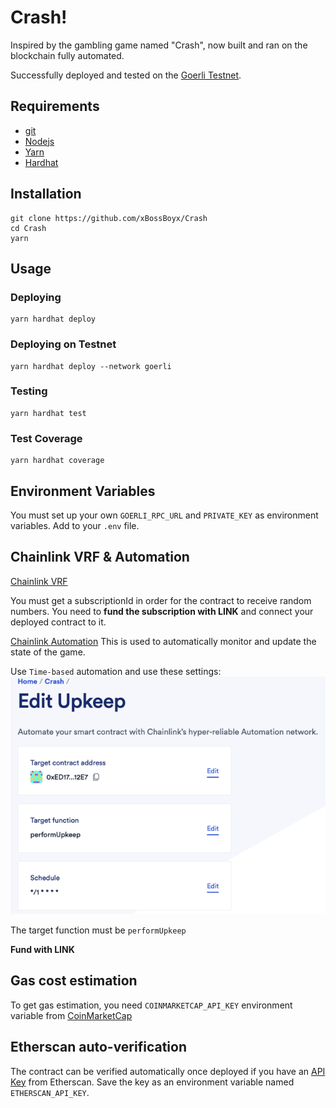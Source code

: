 # Crash!

Inspired by the gambling game named "Crash", now built and ran on the blockchain fully automated.

Successfully deployed and tested on the [Goerli Testnet](https://goerli.etherscan.io/address/0xed17124c88e554f1ca34a4099988586891e012e7
).




## Requirements
- [git](https://git-scm.com/book/en/v2/Getting-Started-Installing-Git)
- [Nodejs](https://nodejs.org/en/)
- [Yarn](https://yarnpkg.com/getting-started/install)
- [Hardhat](https://hardhat.org/hardhat-runner)

## Installation
```
git clone https://github.com/xBossBoyx/Crash
cd Crash
yarn
```


## Usage
### Deploying
```
yarn hardhat deploy
```

### Deploying on Testnet
```
yarn hardhat deploy --network goerli
```

### Testing
```
yarn hardhat test
```

### Test Coverage
```
yarn hardhat coverage
```

## Environment Variables
You must set up your own `GOERLI_RPC_URL` and `PRIVATE_KEY` as environment variables.  Add to your `.env` file.  

## Chainlink VRF & Automation
[Chainlink VRF](https://vrf.chain.link/)

You must get a subscriptionId in order for the contract to receive random numbers.
You need to **fund the subscription with LINK** and connect your deployed contract to it.

[Chainlink Automation](https://automation.chain.link/new)
This is used to automatically monitor and update the state of the game.

Use `Time-based` automation and use these settings:
![img.png](img.png)

The target function must be `performUpkeep`

**Fund with LINK**

## Gas cost estimation
To get gas estimation, you need `COINMARKETCAP_API_KEY` environment variable from [CoinMarketCap](https://pro.coinmarketcap.com/signup)

## Etherscan auto-verification
The contract can be verified automatically once deployed if you have an [API Key](https://etherscan.io/myapikey) from Etherscan.  Save the key as an environment variable named `ETHERSCAN_API_KEY`.
